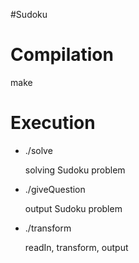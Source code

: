 #Sudoku

Compilation
======
make

Execution
======
* ./solve

	solving Sudoku problem

* ./giveQuestion

	output Sudoku problem

* ./transform 

	readIn, transform, output
